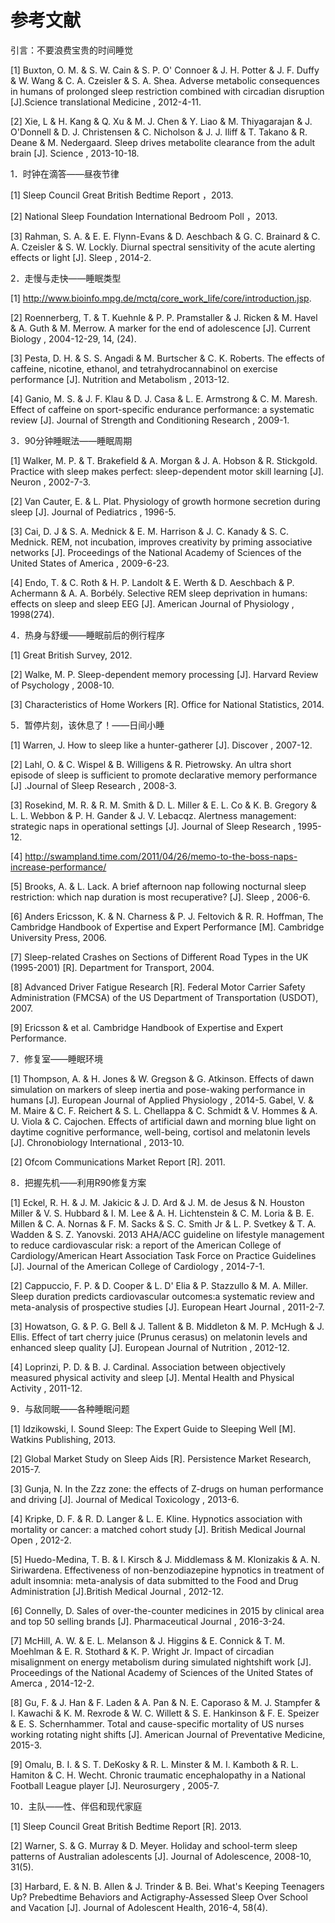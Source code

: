 # 参考文献




引言：不要浪费宝贵的时间睡觉





[1] Buxton, O. M. & S. W. Cain & S. P. O' Connoer & J. H. Potter & J. F. Duffy & W. Wang & C. A. Czeisler & S. A. Shea. Adverse metabolic consequences in humans of prolonged sleep restriction combined with circadian disruption [J].Science translational Medicine , 2012-4-11.

[2] Xie, L & H. Kang & Q. Xu & M. J. Chen & Y. Liao & M. Thiyagarajan & J. O'Donnell & D. J. Christensen & C. Nicholson & J. J. Iliff & T. Takano & R. Deane & M. Nedergaard. Sleep drives metabolite clearance from the adult brain [J]. Science , 2013-10-18.


1．时钟在滴答——昼夜节律


[1] Sleep Council Great British Bedtime Report ，2013.

[2] National Sleep Foundation International Bedroom Poll ，2013.

[3] Rahman, S. A. & E. E. Flynn-Evans & D. Aeschbach & G. C. Brainard & C. A. Czeisler & S. W. Lockly. Diurnal spectral sensitivity of the acute alerting effects or light [J]. Sleep , 2014-2.


2．走慢与走快——睡眠类型


[1] http://www.bioinfo.mpg.de/mctq/core_work_life/core/introduction.jsp.

[2] Roennerberg, T. & T. Kuehnle & P. P. Pramstaller & J. Ricken & M. Havel & A. Guth & M. Merrow. A marker for the end of adolescence [J]. Current Biology , 2004-12-29, 14, (24).

[3] Pesta, D. H. & S. S. Angadi & M. Burtscher & C. K. Roberts. The effects of caffeine, nicotine, ethanol, and tetrahydrocannabinol on exercise performance [J]. Nutrition and Metabolism , 2013-12.

[4] Ganio, M. S. & J. F. Klau & D. J. Casa & L. E. Armstrong & C. M. Maresh. Effect of caffeine on sport-specific endurance performance: a systematic review [J]. Journal of Strength and Conditioning Research , 2009-1.


3．90分钟睡眠法——睡眠周期


[1] Walker, M. P. & T. Brakefield & A. Morgan & J. A. Hobson & R. Stickgold. Practice with sleep makes perfect: sleep-dependent motor skill learning [J]. Neuron , 2002-7-3.

[2] Van Cauter, E. & L. Plat. Physiology of growth hormone secretion during sleep [J]. Journal of Pediatrics , 1996-5.

[3] Cai, D. J & S. A. Mednick & E. M. Harrison & J. C. Kanady & S. C. Mednick. REM, not incubation, improves creativity by priming associative networks [J]. Proceedings of the National Academy of Sciences of the United States of America , 2009-6-23.

[4] Endo, T. & C. Roth & H. P. Landolt & E. Werth & D. Aeschbach & P. Achermann & A. A. Borbély. Selective REM sleep deprivation in humans: effects on sleep and sleep EEG [J]. American Journal of Physiology , 1998(274).


4．热身与舒缓——睡眠前后的例行程序


[1] Great British Survey, 2012.

[2] Walke, M. P. Sleep-dependent memory processing [J]. Harvard Review of Psychology , 2008-10.

[3] Characteristics of Home Workers [R]. Office for National Statistics, 2014.


5．暂停片刻，该休息了！——日间小睡


[1] Warren, J. How to sleep like a hunter-gatherer [J]. Discover , 2007-12.

[2] Lahl, O. & C. Wispel & B. Willigens & R. Pietrowsky. An ultra short episode of sleep is sufficient to promote declarative memory performance [J] .Journal of Sleep Research , 2008-3.

[3] Rosekind, M. R. & R. M. Smith & D. L. Miller & E. L. Co & K. B. Gregory & L. L. Webbon & P. H. Gander & J. V. Lebacqz. Alertness management: strategic naps in operational settings [J]. Journal of Sleep Research , 1995-12.

[4] http://swampland.time.com/2011/04/26/memo-to-the-boss-naps-increase-performance/

[5] Brooks, A. & L. Lack. A brief afternoon nap following nocturnal sleep restriction: which nap duration is most recuperative? [J]. Sleep , 2006-6.

[6] Anders Ericsson, K. & N. Charness & P. J. Feltovich & R. R. Hoffman, The Cambridge Handbook of Expertise and Expert Performance [M]. Cambridge University Press, 2006.

[7] Sleep-related Crashes on Sections of Different Road Types in the UK (1995-2001) [R]. Department for Transport, 2004.

[8] Advanced Driver Fatigue Research [R]. Federal Motor Carrier Safety Administration (FMCSA) of the US Department of Transportation (USDOT), 2007.

[9] Ericsson & et al. Cambridge Handbook of Expertise and Expert Performance.


7．修复室——睡眠环境


[1] Thompson, A. & H. Jones & W. Gregson & G. Atkinson. Effects of dawn simulation on markers of sleep inertia and pose-waking performance in humans [J]. European Journal of Applied Physiology , 2014-5. Gabel, V. & M. Maire & C. F. Reichert & S. L. Chellappa & C. Schmidt & V. Hommes & A. U. Viola & C. Cajochen. Effects of artificial dawn and morning blue light on daytime cognitive performance, well-being, cortisol and melatonin levels [J]. Chronobiology International , 2013-10.

[2] Ofcom Communications Market Report [R]. 2011.


8．把握先机——利用R90修复方案


[1] Eckel, R. H. & J. M. Jakicic & J. D. Ard & J. M. de Jesus & N. Houston Miller & V. S. Hubbard & I. M. Lee & A. H. Lichtenstein & C. M. Loria & B. E. Millen & C. A. Nornas & F. M. Sacks & S. C. Smith Jr & L. P. Svetkey & T. A. Wadden & S. Z. Yanovski. 2013 AHA/ACC guideline on lifestyle management to reduce cardiovascular risk: a report of the American College of Cardiology/American Heart Association Task Force on Practice Guidelines [J]. Journal of the American College of Cardiology , 2014-7-1.

[2] Cappuccio, F. P. & D. Cooper & L. D' Elia & P. Stazzullo & M. A. Miller. Sleep duration predicts cardiovascular outcomes:a systematic review and meta-analysis of prospective studies [J]. European Heart Journal , 2011-2-7.

[3] Howatson, G. & P. G. Bell & J. Tallent & B. Middleton & M. P. McHugh & J. Ellis. Effect of tart cherry juice (Prunus cerasus) on melatonin levels and enhanced sleep quality [J]. European Journal of Nutrition , 2012-12.

[4] Loprinzi, P. D. & B. J. Cardinal. Association between objectively measured physical activity and sleep [J]. Mental Health and Physical Activity , 2011-12.


9．与敌同眠——各种睡眠问题


[1] Idzikowski, I. Sound Sleep: The Expert Guide to Sleeping Well [M]. Watkins Publishing, 2013.

[2] Global Market Study on Sleep Aids [R]. Persistence Market Research, 2015-7.

[3] Gunja, N. In the Zzz zone: the effects of Z-drugs on human performance and driving [J]. Journal of Medical Toxicology , 2013-6.

[4] Kripke, D. F. & R. D. Langer & L. E. Kline. Hypnotics association with mortality or cancer: a matched cohort study [J]. British Medical Journal Open , 2012-2.

[5] Huedo-Medina, T. B. & I. Kirsch & J. Middlemass & M. Klonizakis & A. N. Siriwardena. Effectiveness of non-benzodiazepine hypnotics in treatment of adult insomnia: meta-analysis of data submitted to the Food and Drug Administration [J].British Medical Journal , 2012-12.

[6] Connelly, D. Sales of over-the-counter medicines in 2015 by clinical area and top 50 selling brands [J]. Pharmaceutical Journal , 2016-3-24.

[7] McHill, A. W. & E. L. Melanson & J. Higgins & E. Connick & T. M. Moehlman & E. R. Stothard & K. P. Wright Jr. Impact of circadian misalignment on energy metabolism during simulated nightshift work [J]. Proceedings of the National Academy of Sciences of the United States of Amerca , 2014-12-2.

[8] Gu, F. & J. Han & F. Laden & A. Pan & N. E. Caporaso & M. J. Stampfer & I. Kawachi & K. M. Rexrode & W. C. Willett & S. E. Hankinson & F. E. Speizer & E. S. Schernhammer. Total and cause-specific mortality of US nurses working rotating night shifts [J]. American Journal of Preventative Medicine, 2015-3.

[9] Omalu, B. I. & S. T. DeKosky & R. L. Minster & M. I. Kamboth & R. L. Hamiton & C. H. Wecht. Chronic traumatic encephalopathy in a National Football League player [J]. Neurosurgery , 2005-7.


10．主队——性、伴侣和现代家庭


[1] Sleep Council Great British Bedtime Report [R]. 2013.

[2] Warner, S. & G. Murray & D. Meyer. Holiday and school-term sleep patterns of Australian adolescents [J]. Journal of Adolescence, 2008-10, 31(5).

[3] Harbard, E. & N. B. Allen & J. Trinder & B. Bei. What's Keeping Teenagers Up? Prebedtime Behaviors and Actigraphy-Assessed Sleep Over School and Vacation [J]. Journal of Adolescent Health, 2016-4, 58(4).





